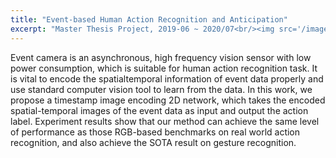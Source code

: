 ```yaml
---
title: "Event-based Human Action Recognition and Anticipation"
excerpt: "Master Thesis Project, 2019-06 ~ 2020/07<br/><img src='/images/500x300.png'>"
---
```


Event camera is an asynchronous, high frequency vision sensor
with low power consumption, which is suitable for human
action recognition task. It is vital to encode the spatialtemporal
information of event data properly and use standard
computer vision tool to learn from the data. In this work,
we propose a timestamp image encoding 2D network, which
takes the encoded spatial-temporal images of the event data
as input and output the action label. Experiment results show
that our method can achieve the same level of performance as
those RGB-based benchmarks on real world action recognition,
and also achieve the SOTA result on gesture recognition.
